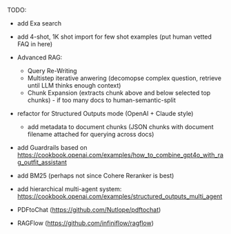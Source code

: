 TODO:
* add Exa search
* add 4-shot, 1K shot import for few shot examples (put human vetted FAQ in here)
* Advanced RAG:
    * Query Re-Writing
    * Multistep iterative anwering (decomopse complex question, retrieve until LLM thinks enough context)
    * Chunk Expansion (extracts chunk above and below selected top chunks) - if too many docs to human-semantic-split
* refactor for Structured Outputs mode (OpenAI + Claude style)
    * add metadata to document chunks (JSON chunks with document filename attached for querying across docs)
* add Guardrails based on https://cookbook.openai.com/examples/how_to_combine_gpt4o_with_rag_outfit_assistant
* add BM25 (perhaps not since Cohere Reranker is best)
* add hierarchical multi-agent system: https://cookbook.openai.com/examples/structured_outputs_multi_agent

* PDFtoChat (https://github.com/Nutlope/pdftochat)
* RAGFlow (https://github.com/infiniflow/ragflow)